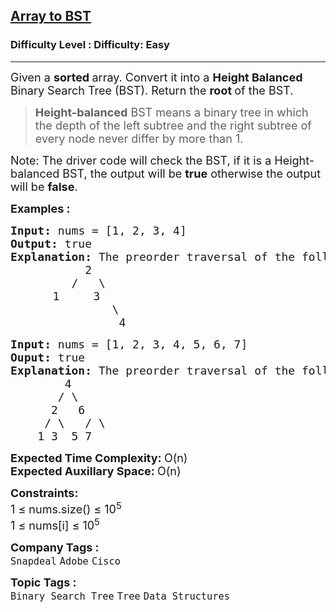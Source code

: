 <h2><a href="https://www.geeksforgeeks.org/problems/array-to-bst4443/1?page=1&difficulty%5B%5D=0&category%5B%5D=Binary%2520Search%2520Tree&sortBy=submissions">Array to BST</a></h2><h3>Difficulty Level : Difficulty: Easy</h3><hr><div class="problems_problem_content__Xm_eO"><p><span style="font-size: 18px;">Given a <strong>sorted </strong>array. Convert it into a <strong>Height Balanced</strong> Binary Search Tree (BST). Return the <strong>root </strong>of the BST.</span></p>
<blockquote>
<p><span style="font-size: 18px;"><strong>Height-balanced</strong> BST means a binary tree in which the depth of the left subtree and the right subtree of every node never differ by more than 1.</span></p>
</blockquote>
<p><span style="font-size: 18px;">Note: The driver code will check the BST, if it is a Height-balanced BST, the output will be <strong>true</strong> otherwise the output will be <strong>false</strong>.</span></p>
<p><span style="font-size: 18px;"><strong>Examples :</strong></span></p>
<pre><span style="font-size: 18px;"><strong>Input:</strong> nums = [1, 2, 3, 4]
<strong>Output:</strong> true
<strong>Explanation:</strong> The preorder traversal of the following BST formed is [2, 1, 3, 4]:
</span><span style="font-size: 18px;">&nbsp;          2
</span><span style="font-size: 18px;">&nbsp;        /   \
</span>        <span style="font-size: 18px;">1     3
</span><span style="font-size: 18px;">&nbsp;              \
&nbsp;               4</span>
</pre>
<pre><span style="font-size: 18px;"><strong>Input: </strong>nums = [1, 2, 3, 4, 5, 6, 7]
<strong>Ouput: </strong>true
<strong>Explanation: </strong>The preorder traversal of the following BST formed is [4, 2, 1, 3, 6, 5, 7]:
        4
       / \
      2   6
     / \   / \
    1 3  5 7</span>
</pre>
<p><span style="font-size: 18px;"><strong>Expected Time Complexity: </strong>O(n)<br><strong>Expected Auxillary Space: </strong>O(n)</span></p>
<p><span style="font-size: 18px;"><strong>Constraints:</strong><br>1 ≤ nums.size() ≤ 10<sup>5</sup><br>1 ≤ nums[i] ≤ 10<sup>5</sup></span></p></div><p><span style=font-size:18px><strong>Company Tags : </strong><br><code>Snapdeal</code>&nbsp;<code>Adobe</code>&nbsp;<code>Cisco</code>&nbsp;<br><p><span style=font-size:18px><strong>Topic Tags : </strong><br><code>Binary Search Tree</code>&nbsp;<code>Tree</code>&nbsp;<code>Data Structures</code>&nbsp;